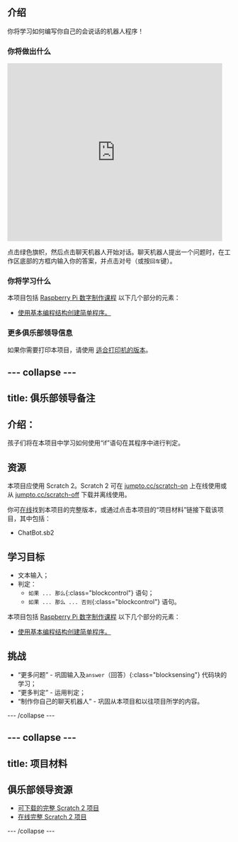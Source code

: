 ## 介绍

你将学习如何编写你自己的会说话的机器人程序！

### 你将做出什么

<div class="scratch-preview">
  <iframe allowtransparency="true" width="485" height="402" src="https://scratch.mit.edu/projects/embed/26762091/?autostart=false" frameborder="0"></iframe>
</div>

点击绿色旗帜，然后点击聊天机器人开始对话。聊天机器人提出一个问题时，在工作区底部的方框内输入你的答案，并点击对号（或按`回车`键）。

### 你将学习什么

本项目包括 [Raspberry Pi 数字制作课程](http://rpf.io/curriculum) 以下几个部分的元素：

+ [使用基本编程结构创建简单程序。](https://www.raspberrypi.org/curriculum/programming/creator)

### 更多俱乐部领导信息

如果你需要打印本项目，请使用 [适合打印机的版本](https://projects.raspberrypi.org/en/projects/chatbot/print)。

--- collapse ---
---
title: 俱乐部领导备注
---

## 介绍：
孩子们将在本项目中学习如何使用“if”语句在其程序中进行判定。

## 资源
本项目应使用 Scratch 2。Scratch 2 可在 [jumpto.cc/scratch-on](http://jumpto.cc/scratch-on) 上在线使用或从 [jumpto.cc/scratch-off](http://jumpto.cc/scratch-off) 下载并离线使用。

你可<a href="http://scratch.mit.edu/projects/26762091/#editor">在线</a>找到本项目的完整版本，或通过点击本项目的“项目材料”链接下载该项目，其中包括：

+ ChatBot.sb2

## 学习目标

+ 文本输入；
+ 判定：
    + `如果 ... 那么`{:class="blockcontrol"} 语句；
    + `如果 ... 那么 ... 否则`{:class="blockcontrol"} 语句。

本项目包括 [Raspberry Pi 数字制作课程](http://rpf.io/curriculum) 以下几个部分的元素：

+ [使用基本编程结构创建简单程序。](https://www.raspberrypi.org/curriculum/programming/creator)

## 挑战
+ “更多问题” - 巩固输入及`answer`（回答）{:class="blocksensing"} 代码块的学习；
+ “更多判定” - 运用判定；
+ “制作你自己的聊天机器人” - 巩固从本项目和以往项目所学的内容。

--- /collapse ---

--- collapse ---
---
title: 项目材料
---

## 俱乐部领导资源

* [可下载的完整 Scratch 2 项目](resources/ChatBot.sb2)
* [在线完整 Scratch 2 项目](http://scratch.mit.edu/projects/26762091/#editor)

--- /collapse ---
